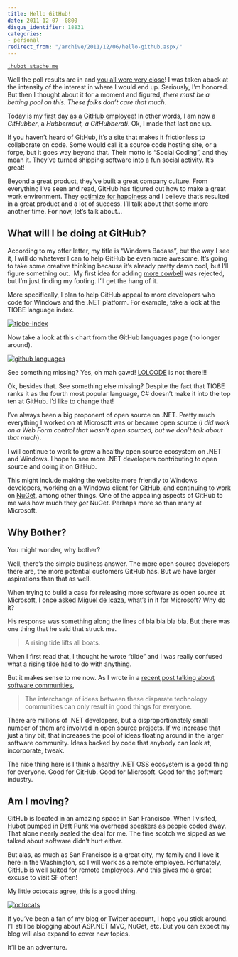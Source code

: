 ```yaml
---
title: Hello GitHub!
date: 2011-12-07 -0800
disqus_identifier: 18831
categories:
- personal
redirect_from: "/archive/2011/12/06/hello-github.aspx/"
---
```


[`.hubot stache me`](https://www.npmjs.com/package/hubot-stache "HuBot")

Well the poll results are in and [you all were very close](http://haacked.uservoice.com/forums/141433-companies "Where will Phil go next?")! I was taken aback at the intensity of the interest in where I would end up. Seriously, I’m honored. But then I thought about it for a moment and figured, *there must be a betting pool on this. These folks don’t care that much*.

Today is my [first day as a GitHub employee](https://github.com/blog/1002-phil-haack-is-a-githubber "Phil Haack is a GitHubber")!
In other words, I am now a *GitHubber*, a *Hubbernaut, a GitHubberati*. Ok, I made that last one up.

If you haven’t heard of GitHub, it’s a site that makes it frictionless to collaborate on code. Some would call it a source code hosting site, or a forge, but it goes way beyond that. Their motto is “Social Coding”, and they mean it. They’ve turned shipping software into a fun social activity. It’s great!

Beyond a great product, they’ve built a great company culture. From everything I’ve seen and read, GitHub has figured out how to make a
great work environment. They [optimize for happiness](http://tom.preston-werner.com/2010/10/18/optimize-for-happiness.html "Optimize for happiness") and I believe that’s resulted in a great product and a lot of success. I’ll talk about that some more another time. For now, let’s talk about…

What will I be doing at GitHub?
-------------------------------

According to my offer letter, my title is “Windows Badass”, but the way I see it, I will do whatever I can to help GitHub be even more awesome. It’s going to take some creative thinking because it’s already pretty damn cool, but I’ll figure something out.  My first idea for adding [more cowbell](https://screen.yahoo.com/more-cowbell-174128899.html "More Cowbell, on SNL") was rejected, but I’m just finding my footing. I’ll get the hang of it.

More specifically, I plan to help GitHub appeal to more developers who code for Windows and the .NET platform. For example, take a look at the TIOBE language index.

[![tiobe-index](https://haacked.com/images/haacked_com/WindowsLiveWriter/Hello-GitHub_129E2/tiobe-index_thumb_1.png "tiobe-index")](https://haacked.com/images/haacked_com/WindowsLiveWriter/Hello-GitHub_129E2/tiobe-index_4.png)

Now take a look at this chart from the GitHub languages page (no longer around).

[![github languages](https://haacked.com/images/haacked_com/WindowsLiveWriter/Hello-GitHub_129E2/github%20languages_thumb.png "github languages")](https://haacked.com/images/haacked_com/WindowsLiveWriter/Hello-GitHub_129E2/github%20languages_2.png)

See something missing? Yes, oh mah gawd! [LOLCODE](http://lolcode.org/ "Lolcode") is not there!!!

Ok, besides that. See something else missing? Despite the fact that TIOBE ranks it as the fourth most popular language, C# doesn’t make it into the top ten at GitHub. I’d like to change that!

I’ve always been a big proponent of open source on .NET. Pretty much everything I worked on at Microsoft was or became open source (*I did work on a Web Form control that wasn’t open sourced, but we don’t talk about that much*).

I will continue to work to grow a healthy open source ecosystem on .NET and Windows. I hope to see more .NET developers contributing to open source and doing it on GitHub.

This might include making the website more friendly to Windows developers, working on a Windows client for GitHub, and continuing to
work on [NuGet](http://nuget.org/ "NuGet"), among other things. One of the appealing aspects of GitHub to me was how much they *got* NuGet. Perhaps more so than many at Microsoft.

Why Bother?
-----------

You might wonder, why bother?

Well, there’s the simple business answer. The more open source developers there are, the more potential customers GitHub has. But we
have larger aspirations than that as well.

When trying to build a case for releasing more software as open source at Microsoft, I once asked [Miguel de
Icaza](http://tirania.org/blog/ "Miguel's Blog"), what’s in it for Microsoft? Why do it?

His response was something along the lines of bla bla bla bla. But there was one thing that he said that struck me.

> A rising tide lifts all boats.

When I first read that, I thought he wrote “tilde” and I was really confused what a rising tilde had to do with anything.

But it makes sense to me now. As I wrote in a [recent post talking about software communities](https://haacked.com/archive/2011/11/25/musings-on-software-community.aspx/),

> The interchange of ideas between these disparate technology
> communities can only result in good things for everyone.

There are millions of .NET developers, but a disproportionately small number of them are involved in open source projects. If we increase that just a tiny bit, that increases the pool of ideas floating around in the larger software community. Ideas backed by code that anybody can look at, incorporate, tweak.

The nice thing here is I think a healthy .NET OSS ecosystem is a good thing for everyone. Good for GitHub. Good for Microsoft. Good for the software industry.

Am I moving?
------------

GitHub is located in an amazing space in San Francisco. When I visited, [Hubot](https://hubot.github.com/) pumped in Daft Punk via overhead speakers as people coded away. That alone nearly sealed the deal for me. The fine scotch we sipped as we talked about software didn’t hurt either.

But alas, as much as San Francisco is a great city, my family and I love it here in the Washington, so I will work as a remote employee. Fortunately, GitHub is well suited for remote employees. And this gives me a great excuse to visit SF often!

My little octocats agree, this is a good thing.

[![octocats](https://haacked.com/images/haacked_com/WindowsLiveWriter/Hello-GitHub_129E2/octocats_thumb.jpg "octocats")](https://haacked.com/images/haacked_com/WindowsLiveWriter/Hello-GitHub_129E2/octocats.jpg)

If you’ve been a fan of my blog or Twitter account, I hope you stick around. I’ll still be blogging about ASP.NET MVC, NuGet, etc. But you can expect my blog will also expand to cover new topics.

It’ll be an adventure.
